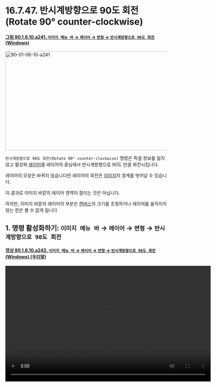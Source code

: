 # 16.7.47. 반시계방향으로 90도 회전(Rotate 90° counter-clockwise)

<a id="90-01-06-10-a241"></a>

#### [그림 90.1.6.10.a241. `이미지 메뉴 바` → `레이어` → `변형` → `반시계방향으로 90도 회전` (Windows)](./90-01-06-10-transform.md#90-01-06-10-a241)
<img width="642" height="308" alt="90-01-06-10-a241" src="https://github.com/user-attachments/assets/41a74051-ab06-4bdf-b811-181c3922344a" />

`반시계방향으로 90도 회전(Rotate 90° counter-clockwise)` 명령은 픽셀 정보를 잃지 않고 활성화 [레이어](./19-glossaryx-layer.md)를 레이어의 중심에서 반시계방향으로 90도 만큼 회전시킵니다.

레이어의 모양은 바뀌지 않습니다만 레이어의 회전은 [이미지](./19-glossaryx-image.md)의 경계를 벗어날 수 있습니다.

이 결과로 이미지 바깥의 레이어 영역이 잘리는 것은 아닙니다.

하지만, 이미지 바깥의 레이어의 부분은 [캔버스](./19-glossaryx-canvas.md)의 크기를 조정하거나 레이어를 움직이지 않는 한은 볼 수 없게 됩니다.

<a id="16-07-47-s1"></a>

## 1. 명령 활성화하기: `이미지 메뉴 바` → `레이어` → `변형` → `반시계방향으로 90도 회전`

<a id="90-01-06-10-a242"></a>

#### [영상 90.1.6.10.a242. `이미지 메뉴 바` → `레이어` → `변형` → `반시계방향으로 90도 회전` (Windows) (우리말)](./90-01-06-10-transform.md#90-01-06-10-a242)
<video controls="controls" width="640" height="360" src="https://github.com/user-attachments/assets/9259e13a-0fa7-4003-806d-f14879fab1aa"></video>